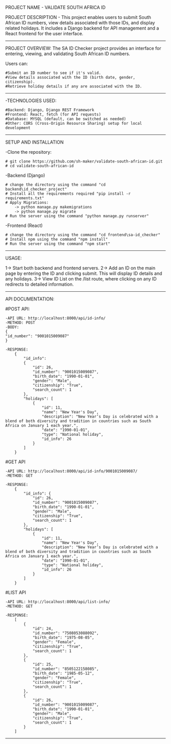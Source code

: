 PROJECT NAME - VALIDATE SOUTH AFRICA ID 

PROJECT DESCRIPTION - This project enables users to submit South African ID numbers, view details associated with those IDs, and display related holidays. It includes a Django backend for API management and a React frontend for the user interface.

--------------------------------------------------------------------------------------------------------------------------------
PROJECT OVERVIEW: 
The SA ID Checker project provides an interface for entering, viewing, and validating South African ID numbers. 

Users can:

    #Submit an ID number to see if it's valid.
    #View details associated with the ID (birth date, gender, citizenship).
    #Retrieve holiday details if any are associated with the ID.

-------------------------------------------------------------------------------------------------------------------------------
-TECHNOLOGIES USED:

    #Backend: Django, Django REST Framework
    #Frontend: React, fetch (for API requests)
    #Database: MYSQL (default, can be switched as needed)
    #Other: CORS (Cross-Origin Resource Sharing) setup for local development

-------------------------------------------------------------------------------------------------------------------------------
SETUP AND INSTALLATION

-Clone the repository:

    # git clone https://github.com/sh-maker/validate-south-african-id.git
    # cd validate-south-african-id

-Backend (Django)

    # change the directory using the command "cd backend\id_checker_project"
    # Install all the requirements required "pip install -r requirements.txt"
    # Apply Migrations:
        -> python manage.py makemigrations
        -> python manage.py migrate
    # Run the server using the command "python manage.py runserver"

-Frontend (React)

    # change the directory using the command "cd frontend\sa-id_checker"
    # Install npm using the command "npm install"
    # Run the server using the command "npm start"

-------------------------------------------------------------------------------------------------------------------------------
USAGE:

1-> Start both backend and frontend servers.
2-> Add an ID on the main page by entering the ID and clicking submit. This will display ID details and any holidays.
3-> View ID List on the /list route, where clicking on any ID redirects to detailed information.

-------------------------------------------------------------------------------------------------------------------------------
API DOCUMENTATION:

#POST API:

    -API URL: http://localhost:8000/api/id-info/
    -METHOD: POST
    -BODY: 
    {
    "id_number": "9001015009087"
    }

    -RESPONSE:
        {
            "id_info": 
            {
                "id": 26,
                "id_number": "9001015009087",
                "birth_date": "1990-01-01",
                "gender": "Male",
                "citizenship": "True",
                "search_count": 1
            },
            "holidays": [
                {
                    "id": 11,
                    "name": "New Year's Day",
                    "description": "New Year’s Day is celebrated with a blend of both diversity and tradition in countries such as South Africa on January 1 each year.",
                    "date": "1990-01-01",
                    "type": "National holiday",
                    "id_info": 26
                }
            ]
        }


#GET API

    -API URL: http://localhost:8000/api/id-info/9001015009087/
    -METHOD: GET
    
    -RESPONSE: 
        {
            "id_info": {
                "id": 26,
                "id_number": "9001015009087",
                "birth_date": "1990-01-01",
                "gender": "Male",
                "citizenship": "True",
                "search_count": 1
            },
            "holidays": [
                {
                    "id": 11,
                    "name": "New Year's Day",
                    "description": "New Year’s Day is celebrated with a blend of both diversity and tradition in countries such as South Africa on January 1 each year.",
                    "date": "1990-01-01",
                    "type": "National holiday",
                    "id_info": 26
                }
            ]
        }
                


#LIST API 

    -API URL: http://localhost:8000/api/list-info/
    -METHOD: GET
    
    -RESPONSE: 
        [
            {
                "id": 24,
                "id_number": "7508053088092",
                "birth_date": "1975-08-05",
                "gender": "Female",
                "citizenship": "True",
                "search_count": 1
            },
            {
                "id": 25,
                "id_number": "8505122158085",
                "birth_date": "1985-05-12",
                "gender": "Female",
                "citizenship": "True",
                "search_count": 1
            },
            {
                "id": 26,
                "id_number": "9001015009087",
                "birth_date": "1990-01-01",
                "gender": "Male",
                "citizenship": "True",
                "search_count": 1
            }
        ]

-------------------------------------------------------------------------------------------------------------------------------


